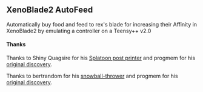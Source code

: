 ## XenoBlade2 AutoFeed

Automatically buy food and feed to rex's blade for increasing their Affinity in XenoBlade2 by emulating a controller on a Teensy++ v2.0

#### Thanks

Thanks to Shiny Quagsire for his [Splatoon post printer](https://github.com/shinyquagsire23/Switch-Fightstick) and progmem for his [original discovery](https://github.com/progmem/Switch-Fightstick).

Thanks to bertrandom for his [snowball-thrower](https://github.com/bertrandom/snowball-thrower) and progmem for his [original discovery](https://github.com/shinyquagsire23/Switch-Fightstic).